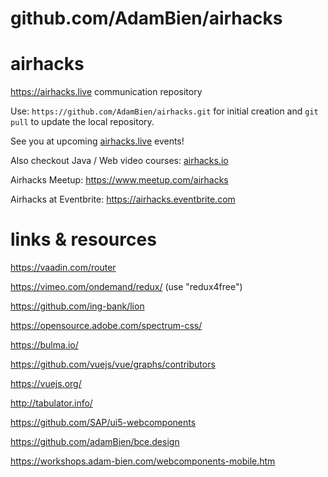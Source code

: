 # github.com/AdamBien/airhacks
airhacks
========

https://airhacks.live communication repository

Use: `https://github.com/AdamBien/airhacks.git` for initial creation and `git pull` to update the local repository.

See you at upcoming [airhacks.live](https://airhacks.live) events! 

Also checkout Java / Web video courses: [airhacks.io](http://airhacks.io) 

Airhacks Meetup: https://www.meetup.com/airhacks

Airhacks at Eventbrite: https://airhacks.eventbrite.com

# links & resources



https://vaadin.com/router

https://vimeo.com/ondemand/redux/ (use "redux4free")

https://github.com/ing-bank/lion

https://opensource.adobe.com/spectrum-css/

https://bulma.io/

https://github.com/vuejs/vue/graphs/contributors

https://vuejs.org/

http://tabulator.info/

https://github.com/SAP/ui5-webcomponents

https://github.com/adamBien/bce.design

https://workshops.adam-bien.com/webcomponents-mobile.htm
